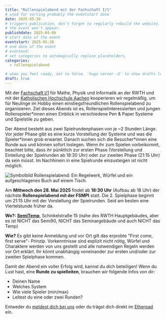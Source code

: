 ```yaml
---
title: "Rollenspielabend mit der Fachschaft I/1"
# used for sorting probably the eventstart date
date: 2025-05-28
# triggers publication, don't forget to regularly rebuild the website. Must be set if `date` is in the future or else 
# the event won't appear.
publishdate: 2025-04-06
# start date of the event
eventstart: 2025-05-28
# end date of the event
# eventend: 
# set categories to automagically replace placeholders.
categories:
  - rollenspielabend

# when you feel ready, set to false. `hugo server -D` to show drafts locally.
draft: true
---
```

Mit der [Fachschaft I/1](https://fsmpi.eu/) für Mathe, Physik und Informatik an der 
RWTH und mit der [Katholischen Hochschule Aachen](http://asta.aachen.katho-nrw.de/) kooperieren wir regelmäßig, um für 
Neulinge im Hobby einen einstiegsfreundlichen Rollenspielabend zu organisieren.
Ziel dieses Abends ist es, Rollenspielinteressierten und jungen Rollenspieler\*innen einen Einblick in verschiedene 
Pen & Paper Systeme und Spielstile zu geben.

Der Abend besteht aus zwei Spielrundenphasen von je ~2 Stunden Länge. Vor jeder Phase gibt es eine kurze Vorstellung 
der Systeme und was die Spieler\*innen grob erwartet. Danach suchen sich die Besucher\*innen eine Runde aus und können sofort loslegen. Wenn ihr zum Spielen vorbeikommt, beachtet bitte, dass ihr pünktlich zur ersten Phase (Vorstellung und Einteilung der Spielrunden ab 18:30 Uhr) oder zur zweiten Phase (21:15 Uhr) da sein müsst. Im Nachhinein in eine 
Spielrunde einzusteigen ist nicht möglich.

![Symbolbild Rollenspielabend: Ein Regelwerk, Würfel und ein aufgeschlagenes Buch auf einem Tisch.](/img/Rollenspielabend-min.jpg)


Am **Mittwoch den 28. Mai 2025** findet ab **18:30 Uhr** (Aufbau ab 18 Uhr) der nächste **Rollenspielabend mit der FSMPI** statt. Die 2. Spielphase beginnt um 21:15 Uhr mit der Vorstellung der Spielrunden. Seid am besten eine Viertelstunde früher da.

**Wo?:** [**SemiTemp**](https://goo.gl/maps/swq46aj4Nn32), Schinkelstraße 15 (nahe des RWTH Hauptgebäudes, aber es ist NICHT das Semi90, NICHT das Seminargebäude und auch NICHT das Temp)

**Wie?** Es gibt keine Anmeldung und vor Ort gilt das erprobte "First come, first serve"- Prinzip. Vorkenntnisse sind explizit nicht nötig, Würfel und Charaktere werden von uns gestellt und alle notwendigen Regeln werden vor Ort erklärt. Ihr könnt unabhängig voneinander zur ersten und/oder zur zweiten Spielphase kommen.

Damit der Abend ein voller Erfolg wird, kannst du dich beteiligen! Wenn du Lust hast, eine **Runde zu spielleiten**, brauchen wir folgende Infos von dir:

  * Deinen Name
  * Welches System
  * Wie viele Spieler (min/max)
  * Leitest du eine oder zwei Runden?

Entweder du [meldest dich bei uns](mailto:kontakt@rpg-librarium.de) oder du trägst dich direkt im 
[Etherpad](https://etherpad.rpg-librarium.de/p/Rollenspielabend-Librarium-Fachschaft_2025-05-28) ein.
